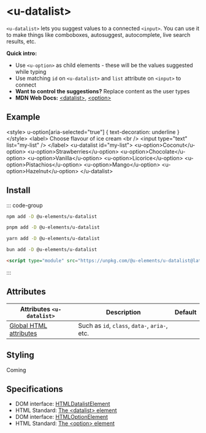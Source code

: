 <script setup>
import { data } from '../filesize.data.ts'
</script>

# &lt;u-datalist&gt; <mark data-badge="html"></mark>
`<u-datalist>` lets you suggest values to a connected `<input>`. You can use it to make things like comboboxes, autosuggest, autocomplete, live search results, etc.

**Quick intro:**
- Use `<u-option>` as child elements - these will be the values suggested while typing
- Use matching `id` on `<u-datalist>` and `list` attribute on `<input>` to connect
- **Want to control the suggestions?** Replace content as the user types <mark data-badge="non-standard" aria-description="Native &lt;datalist&gt; also supports replacing content on the fly, but suggestions will only show if they match the value of the connected &lt;input&gt;"></mark>
- **MDN Web Docs:** [&lt;datalist&gt;](https://developer.mozilla.org/en-US/docs/Web/HTML/Element/datalist), [&lt;option&gt;](https://developer.mozilla.org/en-US/docs/Web/HTML/Element/option)

## Example
<Sandbox>
&lt;style&gt;
  u-option[aria-selected=&quot;true&quot;] { text-decoration: underline }
&lt;/style&gt;
&lt;label&gt;
  Choose flavour of ice cream
  &lt;br /&gt;
  &lt;input type=&quot;text&quot; list=&quot;my-list&quot; /&gt;
&lt;/label&gt;
&lt;u-datalist id=&quot;my-list&quot;&gt;
  &lt;u-option&gt;Coconut&lt;/u-option&gt;
  &lt;u-option&gt;Strawberries&lt;/u-option&gt;
  &lt;u-option&gt;Chocolate&lt;/u-option&gt;
  &lt;u-option&gt;Vanilla&lt;/u-option&gt;
  &lt;u-option&gt;Licorice&lt;/u-option&gt;
  &lt;u-option&gt;Pistachios&lt;/u-option&gt;
  &lt;u-option&gt;Mango&lt;/u-option&gt;
  &lt;u-option&gt;Hazelnut&lt;/u-option&gt;
&lt;/u-datalist&gt;
</Sandbox>

## Install <mark :data-badge="data['u-datalist']"></mark>

::: code-group

```bash [NPM]
npm add -D @u-elements/u-datalist
```

```bash [PNPM]
pnpm add -D @u-elements/u-datalist
```

```bash [Yarn]
yarn add -D @u-elements/u-datalist
```

```bash [Bun]
bun add -D @u-elements/u-datalist
```

```html [CDN]
<script type="module" src="https://unpkg.com/@u-elements/u-datalist@latest/dist/index.js"></script>
```
:::

## Attributes
| Attributes `<u-datalist>` | Description |  Default |
| - | - | - |
| [Global HTML attributes](https://developer.mozilla.org/en-US/docs/Web/HTML/Global_attributes) | Such as `id`, `class`, `data-`, `aria-`, etc. ||

## Styling

Coming

## Specifications

- DOM interface: [HTMLDatalistElement](https://developer.mozilla.org/en-US/docs/Web/API/HTMLDatalistElement)
- HTML Standard: [The &lt;datalist&gt; element](https://html.spec.whatwg.org/multipage/form-elements.html#the-datalist-element)
- DOM interface: [HTMLOptionElement](https://developer.mozilla.org/en-US/docs/Web/API/HTMLOptionElement)
- HTML Standard: [The &lt;option&gt; element](https://html.spec.whatwg.org/multipage/form-elements.html#the-option-element)